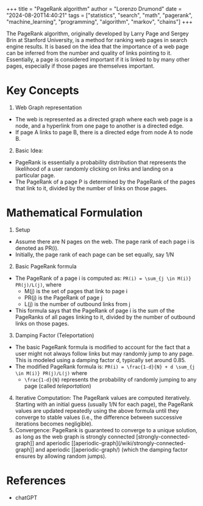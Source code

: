 +++
title = "PageRank algorithm"
author = "Lorenzo Drumond"
date = "2024-08-20T14:40:21"
tags = ["statistics",  "search",  "math",  "pagerank",  "machine_learning",  "programming",  "algorithm",  "markov",  "chains"]
+++



The PageRank algorithm, originally developed by Larry Page and Sergey Brin at Stanford University, is a method for ranking web pages in search engine results. It is based on the idea that the importance of a web page can be inferred from the number and quality of links pointing to it. Essentially, a page is considered important if it is linked to by many other pages, especially if those pages are themselves important.

# Key Concepts

1. Web Graph representation
  - The web is represented as a directed graph where each web page is a node, and a hyperlink from one page to another is a directed edge.
  - If page A links to page B, there is a directed edge from node A to node B.
2. Basic Idea:
  - PageRank is essentially a probability distribution that represents the likelihood of a user randomly clicking on links and landing on a particular page.
  - The PageRank of a page P is determined by the PageRank of the pages that link to it, divided by the number of links on those pages.

# Mathematical Formulation

1. Setup
  - Assume there are N pages on the web. The page rank of each page i is denoted as PR(i).
  - Initially, the page rank of each page can be set equally, say 1/N
2. Basic PageRank formula
  - The PageRank of a page i is computed as: `PR(i) = \sum_{j \in M(i)} PR(j)/L(j)`, where
	- M(j) is the set of pages that link to page i
	- PR(j) is the PageRank of page j
	- L(j) is the number of outbound links from j
  - This formula says that the PageRank of page i is the sum of the PageRanks of all pages linking to it, divided by the number of outbound links on those pages.
3. Damping Factor (Teleportation)
  - The basic PageRank formula is modified to account for the fact that a user might not always follow links but may randomly jump to any page. This is modeled using a damping factor d, typically set around 0.85.
  - The modified PageRank formula is: `PR(i) = \frac{1-d}{N} + d \sum_{j \in M(i)} PR(j)/L(j)` where
	- `\frac{1-d}{N}` represents the probability of randomly jumping to any page (called _teleportation_)
4. Iterative Computation: The PageRank values are computed iteratively. Starting with an initial guess (usually 1/N for each page), the PageRank values are updated repeatedly using the above formula until they converge to stable values (i.e., the difference between successive iterations becomes negligible).
5. Convergence: PageRank is guaranteed to converge to a unique solution, as long as the web graph is strongly connected [strongly-connected-graph]] and aperiodic [[aperiodic-graph](/wiki/strongly-connected-graph]] and aperiodic [[aperiodic-graph/) (which the damping factor ensures by allowing random jumps).


# References
- chatGPT
